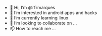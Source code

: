 - 👋 Hi, I’m @rfrmarques
- 👀 I’m interested in android apps and hacks
- 🌱 I’m currently learning linux
- 💞️ I’m looking to collaborate on ...
- 📫 How to reach me ...

<!---
rfrmarques/rfrmarques is a ✨ special ✨ repository because its `README.md` (this file) appears on your GitHub profile.
You can click the Preview link to take a look at your changes.
--->
